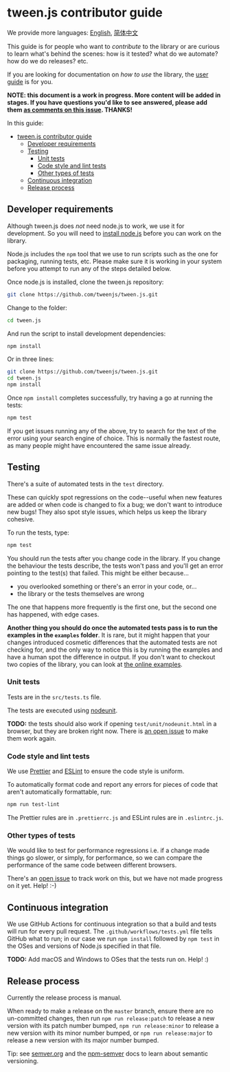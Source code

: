 # tween.js contributor guide

We provide more languages: [English](./contributor_guide.md), [简体中文](./contributor_guide_zh-CN.md)

This guide is for people who want to _contribute_ to the library or are curious to learn what's behind the scenes: how is it tested? what do we automate? how do we do releases? etc.

If you are looking for documentation on _how to use_ the library, the [user guide](./user_guide.md) is for you.

**NOTE: this document is a work in progress. More content will be added in stages. If you have questions you'd like to see answered, please add them [as comments on this issue](https://github.com/tweenjs/tween.js/issues/323). THANKS!**

In this guide:

- [tween.js contributor guide](#tweenjs-contributor-guide)
  - [Developer requirements](#developer-requirements)
  - [Testing](#testing)
    - [Unit tests](#unit-tests)
    - [Code style and lint tests](#code-style-and-lint-tests)
    - [Other types of tests](#other-types-of-tests)
  - [Continuous integration](#continuous-integration)
  - [Release process](#release-process)

## Developer requirements

Although tween.js does _not_ need node.js to work, we use it for development. So you will need to [install node.js](https://nodejs.org/en/download/) before you can work on the library.

Node.js includes the `npm` tool that we use to run scripts such as the one for packaging, running tests, etc. Please make sure it is working in your system before you attempt to run any of the steps detailed below.

Once node.js is installed, clone the tween.js repository:

```bash
git clone https://github.com/tweenjs/tween.js.git
```

Change to the folder:

```bash
cd tween.js
```

And run the script to install development dependencies:

```bash
npm install
```

Or in three lines:

```bash
git clone https://github.com/tweenjs/tween.js.git
cd tween.js
npm install
```

Once `npm install` completes successfully, try having a go at running the tests:

```bash
npm test
```

If you get issues running any of the above, try to search for the text of the error using your search engine of choice. This is normally the fastest route, as many people might have encountered the same issue already.

## Testing

There's a suite of automated tests in the `test` directory.

These can quickly spot regressions on the code--useful when new features are added or when code is changed to fix a bug; we don't want to introduce new bugs! They also spot style issues, which helps us keep the library cohesive.

To run the tests, type:

```bash
npm test
```

You should run the tests after you change code in the library. If you change the behaviour the tests describe, the tests won't pass and you'll get an error pointing to the test(s) that failed. This might be either because...

- you overlooked something or there's an error in your code, or...
- the library or the tests themselves are wrong

The one that happens more frequently is the first one, but the second one has happened, with edge cases.

**Another thing you should do once the automated tests pass is to run the examples in the `examples` folder**. It is rare, but it might happen that your changes introduced cosmetic differences that the automated tests are not checking for, and the only way to notice this is by running the examples and have a human spot the difference in output. If you don't want to checkout two copies of the library, you can look at [the online examples](https://github.com/tweenjs/tween.js#examples).

### Unit tests

Tests are in the `src/tests.ts` file.

The tests are executed using [nodeunit](https://www.npmjs.com/package/nodeunit).

**TODO:** the tests should also work if opening `test/unit/nodeunit.html` in a browser, but they are broken right now. There is [an open issue](https://github.com/tweenjs/tween.js/issues/307) to make them work again.

### Code style and lint tests

We use [Prettier](https://prettier.io) and [ESLint](https://eslint.org) to ensure the code style is uniform.

To automatically format code and report any errors for pieces of code that aren't automatically formattable, run:

```bash
npm run test-lint
```

The Prettier rules are in `.prettierrc.js` and ESLint rules are in `.eslintrc.js`.

### Other types of tests

We would like to test for performance regressions i.e. if a change made things go slower, or simply, for performance, so we can compare the performance of the same code between different browsers.

There's an [open issue](https://github.com/tweenjs/discuss/issues/3) to track work on this, but we have not made progress on it yet. Help! :-)

## Continuous integration

We use GitHub Actions for continuous integration so that a build and tests will run for every pull request. The `.github/workflows/tests.yml` file tells GitHub what to run; in our case we run `npm install` followed by `npm test` in the OSes and versions of Node.js specified in that file.

**TODO:** Add macOS and Windows to OSes that the tests run on. Help! :)

## Release process

Currently the release process is manual.

When ready to make a release on the `master` branch, ensure there are no un-committed changes, then run `npm run release:patch` to release a new version with its patch number bumped, `npm run release:minor` to release a new version with its minor number bumped, or `npm run release:major` to release a new version with its major number bumped.

Tip: see [semver.org](https://semver.org) and the [npm-semver](https://docs.npmjs.com/misc/semver) docs to learn about semantic versioning.
